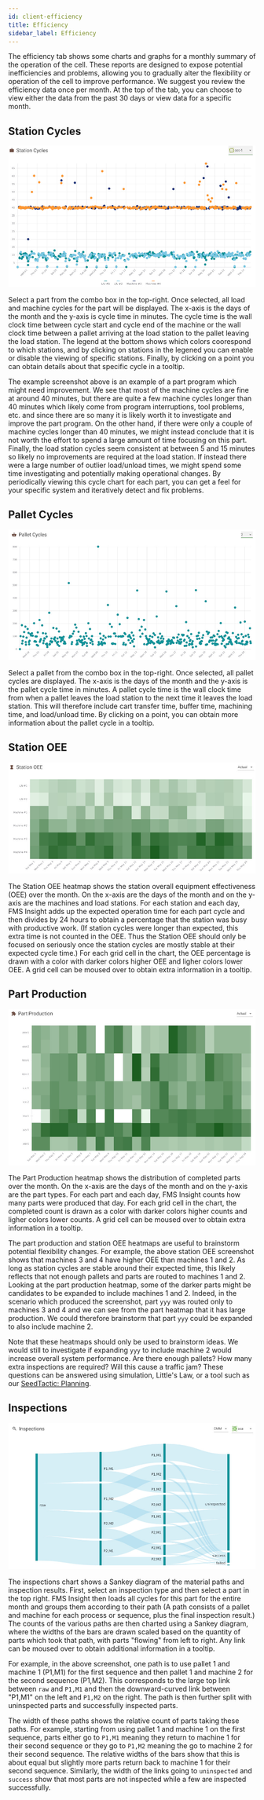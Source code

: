```yaml
---
id: client-efficiency
title: Efficiency
sidebar_label: Efficiency
---
```


The efficiency tab shows some charts and graphs for a monthly summary of the
operation of the cell.  These reports are designed to expose potential inefficiencies
and problems, allowing you to gradually alter the flexibility or operation of the cell
to improve performance.  We suggest you review the efficiency data once per month.
At the top of the tab, you can choose to view either the data from the past 30 days or view
data for a specific month.

## Station Cycles

![Screenshot of station cycle chart](assets/insight-station-cycle.jpg)

Select a part from the combo box in the top-right. Once selected, all load
and machine cycles for the part will be displayed. The x-axis is the days of
the month and the y-axis is cycle time in minutes. The cycle time is the wall
clock time between cycle start and cycle end of the machine or the wall clock
time between a pallet arriving at the load station to the pallet leaving the
load station. The legend at the bottom shows which colors coorespond to which
stations, and by clicking on stations in the legened you can enable or
disable the viewing of specific stations. Finally, by clicking on a point you
can obtain details about that specific cycle in a tooltip.

The example screenshot above is an example of a part program which might need
improvement. We see that most of the machine cycles are fine at around 40
minutes, but there are quite a few machine cycles longer than 40 minutes
which likely come from program interruptions, tool problems, etc. and since
there are so many it is likely worth it to investigate and improve the part
program. On the other hand, if there were only a couple of machine cycles
longer than 40 minutes, we might instead conclude that it is not worth the
effort to spend a large amount of time focusing on this part. Finally, the
load station cycles seem consistent at between 5 and 15 minutes so likely no
improvements are required at the load station.  If instead there were a
large number of outlier load/unload times, we might spend some time investigating
and potentially making operational changes.  By periodically viewing this
cycle chart for each part, you can get a feel for your specific system
and iteratively detect and fix problems.

## Pallet Cycles

![Screenshot of pallet cycle chart](assets/insight-pallet-cycles.jpg)

Select a pallet from the combo box in the top-right. Once selected, all
pallet cycles are displayed. The x-axis is the days of the month and the
y-axis is the pallet cycle time in minutes. A pallet cycle time is the wall
clock time from when a pallet leaves the load station to the next time it
leaves the load station. This will therefore include cart transfer time,
buffer time, machining time, and load/unload time.  By clicking on a point, you
can obtain more information about the pallet cycle in a tooltip.

## Station OEE

![Screenshot of Station OEE Heatmap](assets/insight-station-oee.jpg)

The Station OEE heatmap shows the station overall equipment effectiveness (OEE)
over the month.  On the x-axis are the days of the month and on the y-axis are
the machines and load stations.  For each station and each day, FMS Insight adds
up the expected operation time for each part cycle and then divides by 24 hours
to obtain a percentage that the station was busy with productive work.  (If station cycles
were longer than expected, this extra time is not counted in the OEE.  Thus the Station OEE
should only be focused on seriously once the station cycles are mostly stable at their
expected cycle time.)  For each grid cell in the chart, the OEE percentage is drawn
with a color with darker colors higher OEE and ligher colors lower OEE.  A grid cell
can be moused over to obtain extra information in a tooltip.


## Part Production

![Screenshot of Part Production Heatmap](assets/insight-part-production.jpg)

The Part Production heatmap shows the distribution of completed parts over
the month. On the x-axis are the days of the month and on the y-axis are the
part types. For each part and each day, FMS Insight counts how many parts
were produced that day. For each grid cell in the chart, the completed count
is drawn as a color with darker colors higher counts and ligher colors lower
counts. A grid cell can be moused over to obtain extra information in a
tooltip.

The part production and station OEE heatmaps are useful to brainstorm potential
flexibility changes.  For example, the above station OEE screenshot shows that
machines 3 and 4 have higher OEE than machines 1 and 2.  As long as station cycles
are stable around their expected time, this likely reflects that not enough pallets
and parts are routed to machines 1 and 2.  Looking at the part production heatmap,
some of the darker parts might be candidates to be expanded to include machines 1 and 2.
Indeed, in the scenario which produced the screenshot, part `yyy` was routed only
to machines 3 and 4 and we can see from the part heatmap that it has large production.
We could therefore brainstorm that part `yyy` could be expanded to also include machine 2.

Note that these heatmaps should only be used to brainstorm ideas.  We would still
to investigate if expanding `yyy` to include machine 2 would increase overall
system performance.  Are there enough pallets?  How many extra inspections are required?
Will this cause a traffic jam?  These questions can be answered using simulation,
Little's Law, or a tool such as our [SeedTactic: Planning](https://www.seedtactics.com/products/seedtactic-planning).

## Inspections

![Screenshot of Inspection Sankey](assets/insight-inspection-sankey.jpg)

The inspections chart shows a Sankey diagram of the material paths and
inspection results. First, select an inspection type and then select a part
in the top right. FMS Insight then loads all cycles for this part for the
entire month and groups them according to their path (A path consists of a
pallet and machine for each process or sequence, plus the final inspection
result.) The counts of the various paths are then charted using a Sankey
diagram, where the widths of the bars are drawn scaled based on the quantity
of parts which took that path, with parts "flowing" from left to right.
Any link can be moused over to obtain additional information in a tooltip.

For example, in the above screenshot, one path is to use pallet 1 and machine
1 (P1,M1) for the first sequence and then pallet 1 and machine 2 for the
second sequence (P1,M2).  This corresponds to the large top link between `raw`
and `P1,M1` and then the downward-curved link between "P1,M1" on the left and
`P1,M2` on the right. The path is then further split with uninspected parts
and successfully inspected parts.

The width of these paths shows the relative count of parts taking these
paths. For example, starting from using pallet 1 and machine 1 on the first
sequence, parts either go to `P1,M1` meaning they return to machine 1 for
their second sequence or they go to `P1,M2` meaning the go to machine 2 for
their second sequence. The relative widths of the bars show that this is
about equal but slightly more parts return back to machine 1 for their second
sequence.  Similarly, the width of the links going to `uninspected` and `success`
show that most parts are not inspected while a few are inspected successfully.
